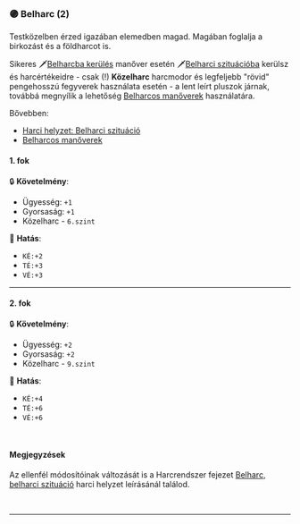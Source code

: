 ### 🟣 Belharc (2)

Testközelben érzed igazában elemedben magad. Magában foglalja a birkozást és a földharcot is.

Sikeres 🗡️[Belharcba kerülés](../065_06_belharcos_manoverek.md#belharcba-kerülés) manőver esetén 🗡️[Belharci szituációba](../064_01_harci_helyzetek.md#belharci-szitu%C3%A1ci%C3%B3) kerülsz és harcértékeidre - csak (!) **Közelharc** harcmodor és legfeljebb "rövid" pengehosszú fegyverek használata esetén - a lent leírt pluszok járnak, továbbá megnyílik a lehetőség [Belharcos manőverek](../065_06_belharcos_manoverek.md) használatára.

Bővebben:
- [Harci helyzet: Belharci szituáció](../064_01_harci_helyzetek.md#belharci-szitu%C3%A1ci%C3%B3)
- [Belharcos manőverek](../065_06_belharcos_manoverek.md)

#### 1. fok

🔒 **Követelmény**:
- Ügyesség: `+1`
- Gyorsaság: `+1`
- Közelharc - `6.szint`


🌟 **Hatás**:
- `KÉ:+2`
- `TÉ:+3`
- `VÉ:+3`

---
#### 2. fok

🔒 **Követelmény**:
- Ügyesség: `+2`
- Gyorsaság: `+2`
- Közelharc - `9.szint`


🌟 **Hatás**:
- `KÉ:+4`
- `TÉ:+6`
- `VÉ:+6`

<br />

#### Megjegyzések

Az ellenfél módosítóinak változását is a Harcrendszer fejezet [Belharc, belharci szituáció](../064_01_harci_helyzetek.md#belharci-szitu%C3%A1ci%C3%B3) harci helyzet leírásánál találod.

<br />

---
